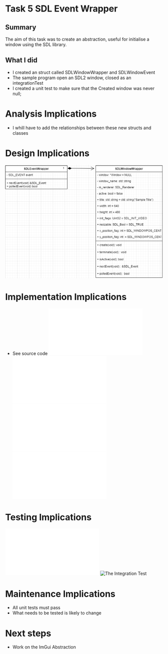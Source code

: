 
# Task 5 SDL Event Wrapper
## Summary

The aim of this task was to create an abstraction, useful for initialise a window using the SDL library.

## What I did
- I created an struct called SDLWindowWrapper and SDLWindowEvent
- The sample program open an SDL2 window, closed as an integrationTest
- I created a unit test to make sure that the Created window was never null;
# Analysis Implications
- I whill have to add the relationships between these new structs and classes
# Design Implications
 ![UML Subset](./Total%20System%20Design-Page-2.drawio.png) 


# Implementation Implications
- See source code
![SDLWindowWrapper Header](../../../../include/sdl_window_wrapper.hpp)
![SDLWindowWrapper Implementation](../../../../src/sdl_window_wrapper.cpp)
![SDLWindowEventWrapper Header](../../../../include/sdl_event_wrapper.hpp)
![SDLWindowEventWrapper Implementation](../../../../src/sdl_event_wrapper.cpp)
# Testing Implications

![The Unit Tests](../../../../tests/Unit/sdl_window_wrapper.test.cpp)
![The Integration Test](../../../../tests/SDL_Window_Wrapper)


# Maintenance Implications
- All unit tests must pass
- What needs to be tested is likely to change

# Next steps
- Work on the ImGui Abstraction